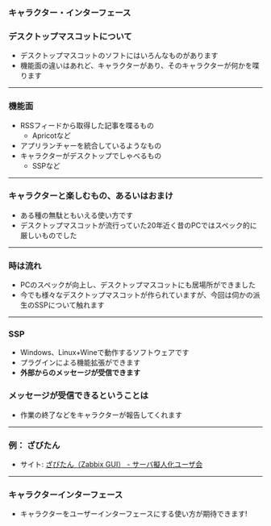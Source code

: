 ### キャラクター・インターフェース

### デスクトップマスコットについて

- デスクトップマスコットのソフトにはいろんなものがあります
- 機能面の違いはあれど、キャラクターがあり、そのキャラクターが何かを喋ります

---

### 機能面

- RSSフィードから取得した記事を喋るもの
  - Apricotなど
- アプリランチャーを統合しているようなもの
- キャラクターがデスクトップでしゃべるもの
  - SSPなど

---

### キャラクターと楽しむもの、あるいはおまけ

- ある種の無駄ともいえる使い方です 
- デスクトップマスコットが流行っていた20年近く昔のPCではスペック的に厳しいものでした 
 
--- 
 
### 時は流れ 
 
- PCのスペックが向上し、デスクトップマスコットにも居場所ができました 
- 今でも様々なデスクトップマスコットが作られていますが、今回は伺かの派生のSSPについて触れます 
 
--- 

### SSP

- Windows、Linux+Wineで動作するソフトウェアです
- プラグインによる機能拡張ができます
- **外部からのメッセージが受信できます**

### メッセージが受信できるということは

- 作業の終了などをキャラクターが報告してくれます

---

### 例： ざびたん

- サイト: [ざびたん（Zabbix GUI） \- サーバ擬人化ユーザ会](https://sites.google.com/site/sgijinka/zabitan)

---

### キャラクターインターフェース

- キャラクターをユーザーインターフェースにする使い方が期待できます!
